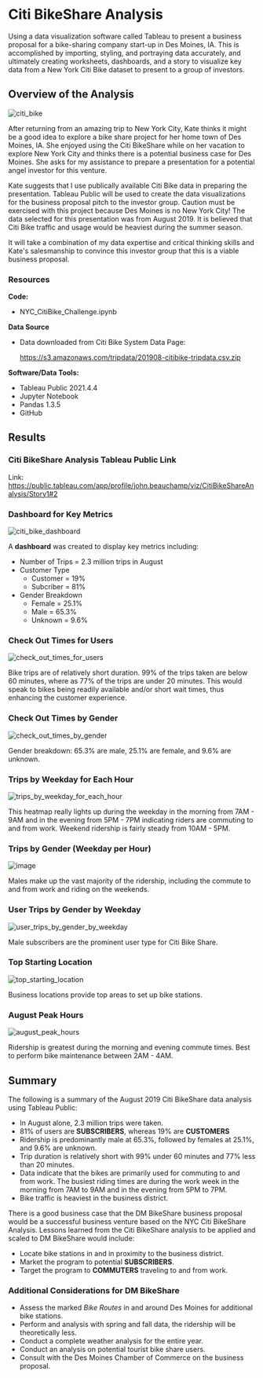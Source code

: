 # Citi BikeShare Analysis
Using a data visualization software called Tableau to present a business proposal for a bike-sharing company start-up in Des Moines, IA. This is accomplished by importing, styling, and portraying data accurately, and ultimately creating worksheets, dashboards, and a story to visualize key data from a New York Citi Bike dataset to present to a group of investors.


## Overview of the Analysis
![citi_bike](https://user-images.githubusercontent.com/94148420/159907840-fed544f3-706d-4896-bc58-13151541cecf.jpg)

After returning from an amazing trip to New York City, Kate thinks it might be a good idea to explore a bike share project for her home town of Des Moines, IA.  She enjoyed using the Citi BikeShare while on her vacation to explore New York City and thinks there is a potential business case for Des Moines.  She asks for my assistance to prepare a presentation for a potential angel investor for this venture.

Kate suggests that I use publically available Citi Bike data in preparing the presentation.  Tableau Public will be used to create the data visualizations for the business proposal pitch to the investor group.  Caution must be exercised with this project because Des Moines is no New York City!  The data selected for this presentation was from August 2019.  It is believed that Citi Bike traffic and usage would be heaviest during the summer season.

It will take a combination of my data expertise and critical thinking skills and Kate's salesmanship to convince this investor group that this is a viable business proposal.

### Resources
**Code:**
* NYC_CitiBike_Challenge.ipynb

**Data Source**
* Data downloaded from Citi Bike System Data Page:
  
  https://s3.amazonaws.com/tripdata/201908-citibike-tripdata.csv.zip
  

**Software/Data Tools:**
* Tableau Public 2021.4.4
* Jupyter Notebook
* Pandas 1.3.5
* GitHub


## Results
### Citi BikeShare Analysis Tableau Public Link

Link:  https://public.tableau.com/app/profile/john.beauchamp/viz/CitiBikeShareAnalysis/Story1#2

### Dashboard for Key Metrics

![citi_bike_dashboard](https://user-images.githubusercontent.com/94148420/160211462-dd8a7224-ae95-46ae-b583-11d725325b04.PNG)

A **dashboard** was created to display key metrics including:
* Number of Trips = 2.3 million trips in August
* Customer Type
    * Customer = 19%
    * Subcriber = 81%
* Gender Breakdown
    * Female = 25.1%
    * Male = 65.3%
    * Unknown = 9.6%

### Check Out Times for Users
![check_out_times_for_users](https://user-images.githubusercontent.com/94148420/160246367-68a9a80e-32a6-42ce-b27d-7d4e0bb77fcc.PNG)

Bike trips are of relatively short duration.  99% of the trips taken are below 60 minutes, where as 77% of the trips are under 20 minutes.  This would speak to bikes being readily available and/or short wait times, thus enhancing the customer experience.

### Check Out Times by Gender
![check_out_times_by_gender](https://user-images.githubusercontent.com/94148420/160246572-c9200ca7-5fc1-4603-b7e1-0399a0f70e2b.PNG)

Gender breakdown:  65.3% are male, 25.1% are female, and 9.6% are unknown.

### Trips by Weekday for Each Hour
![trips_by_weekday_for_each_hour](https://user-images.githubusercontent.com/94148420/160246680-2328f25c-c4d6-4fc5-a7f5-d7f0d7521f64.PNG)

This heatmap really lights up during the weekday in the morning from 7AM - 9AM and in the evening from 5PM - 7PM indicating riders are commuting to and from work.  Weekend ridership is fairly steady from 10AM - 5PM.

### Trips by Gender (Weekday per Hour)
![image](https://user-images.githubusercontent.com/94148420/160246757-b68a6bd8-de17-47a4-a301-9609e2c9d274.png)

Males make up the vast majority of the ridership, including the commute to and from work and riding on the weekends.

### User Trips by Gender by Weekday
![user_trips_by_gender_by_weekday](https://user-images.githubusercontent.com/94148420/160246818-b3fe9755-9d2d-4e4f-a6a4-3b4ca070de29.PNG)

Male subscribers are the prominent user type for Citi Bike Share.

### Top Starting Location
![top_starting_location](https://user-images.githubusercontent.com/94148420/160246885-f30cfdc6-51ef-4279-bd64-91cc70b1cbac.PNG)

Business locations provide top areas to set up bike stations.

### August Peak Hours
![august_peak_hours](https://user-images.githubusercontent.com/94148420/160247086-6f954493-af9c-4904-a151-570e557de52c.PNG)

Ridership is greatest during the morning and evening commute times.  Best to perform bike maintenance between 2AM - 4AM.

## Summary
The following is a summary of the August 2019 Citi BikeShare data analysis using Tableau Public:
* In August alone, 2.3 million trips were taken.
* 81% of users are **SUBSCRIBERS**, whereas 19% are **CUSTOMERS**
* Ridership is predominantly male at 65.3%, followed by females at 25.1%, and 9.6% are unknown.
* Trip duration is relatively short with 99% under 60 minutes and 77% less than 20 minutes.
* Data indicate that the bikes are primarily used for commuting to and from work.  The busiest riding times are during the work week in the morning from 7AM to 9AM and in the evening from 5PM to 7PM.
* Bike traffic is heaviest in the business district.

There is a good business case that the DM BikeShare business proposal would be a successful business venture based on the NYC Citi BikeShare Analysis.  Lessons learned from the Citi BikeShare analysis to be applied and scaled to DM BikeShare would include:
* Locate bike stations in and in proximity to the business district.
* Market the program to potential **SUBSCRIBERS**.
* Target the program to **COMMUTERS** traveling to and from work.

### Additional Considerations for DM BikeShare
* Assess the marked *Bike Routes* in and around Des Moines for additional bike stations.
* Perform and analysis with spring and fall data, the ridership will be theoretically less.
* Conduct a complete weather analysis for the entire year.
* Conduct an analysis on potential tourist bike share users.
* Consult with the Des Moines Chamber of Commerce on the business proposal.


